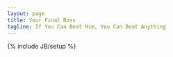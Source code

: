 ```yaml
---
layout: page
title: Your Final Boss
tagline: If You Can Beat Him, You Can Beat Anything
---
```

{% include JB/setup %}

